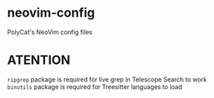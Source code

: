 # neovim-config

PolyCat's NeoVim config files

# ATENTION
`ripgrep` package is required for live grep in Telescope Search to work
`binutils` package is required for Treesitter languages to load
